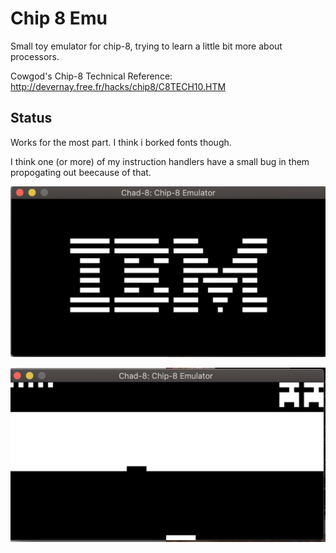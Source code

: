 # Chip 8 Emu

Small toy emulator for chip-8, trying to learn a little bit more about processors.


Cowgod's Chip-8 Technical Reference: http://devernay.free.fr/hacks/chip8/C8TECH10.HTM

## Status

Works for the most part. I think i borked fonts though.


I think one (or more) of my instruction handlers have a small bug in them propogating out beecause of that.

![alt text](ibm.png)

![alt text](brick.png)
